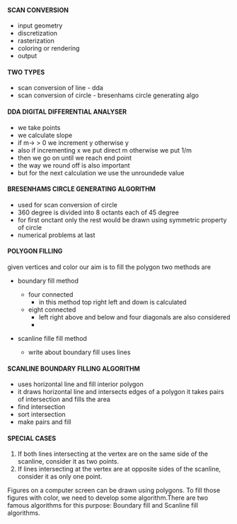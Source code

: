 
#### SCAN CONVERSION
- input geometry
- discretization
- rasterization
- coloring or rendering
- output

#### TWO TYPES
- scan conversion of line - dda
- scan conversion of circle - bresenhams circle generating algo

#### DDA DIGITAL DIFFERENTIAL ANALYSER

- we take points
- we calculate slope
- if m-> > 0 we increment y otherwise y
- also if incrementing x we put direct m otherwise we put 1/m
- then we go on until we reach end point
- the way we round off is also important
- but for the next calculation we use the unroundede value


#### BRESENHAMS CIRCLE GENERATING ALGORITHM
- used for scan conversion of circle
- 360 degree is divided into 8 octants each of 45 degree
- for first onctant only the rest would be drawn using symmetric property of circle
- numerical problems at last




#### POLYGON FILLING
given vertices and color our aim is to fill the polygon two methods are
- boundary fill method
	- four connected
		- in this method top right left and down is calculated
	- eight connected
		- left right above and below and four diagonals are also considered
		- 
	
- scanline fille fill method
	- write about boundary fill uses lines

#### SCANLINE BOUNDARY FILLING ALGORITHM
- uses horizontal line and fill interior polygon
- it draws horizontal line and intersects edges of a polygon it takes pairs of intersection and fills the area 
- find intersection
- sort intersection
- make pairs and fill
#### SPECIAL CASES
1. If both lines intersecting at the vertex are on the same side of the scanline, consider it as two points.
2. If lines intersecting at the vertex are at opposite sides of the scanline, consider it as only one point.


Figures on a computer screen can be drawn using polygons. To fill those figures with color, we need to develop some algorithm.There are two famous algorithms for this purpose: Boundary fill and Scanline fill algorithms.